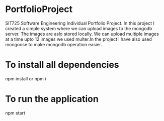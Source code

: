 # PortfolioProject
SIT725 Software Engineering Individual Portfolio Project. In this project I created a simple system where we can upload images to the mongodb server. The images are aslo stored locally. We can upload multiple images at a time upto 12 images we used multer.In the project i have also used mongoose to make mongodb operation easier.

# To install all dependencies 
npm install or npm i

# To run the application
npm start
